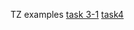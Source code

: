 TZ examples
<a href="https://github.com/vladeismont/adukarSpring/tree/main/task3-1">task 3-1</a>
[task4](https://github.com/vladeismont/adukarSpring/tree/main/task4)